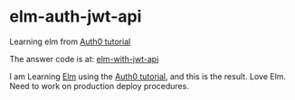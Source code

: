 # elm-auth-jwt-api
Learning elm from [Auth0 tutorial](https://auth0.com/blog/creating-your-first-elm-app-part-1/)

The answer code is at: [elm-with-jwt-api](https://github.com/auth0-blog/elm-with-jwt-api.git)

I am Learning [Elm](http://www.elm-lang.org) using the [Auth0 tutorial](https://auth0.com/blog/creating-your-first-elm-app-part-1/), and this is the result.  Love Elm.  Need to work on production deploy procedures.

